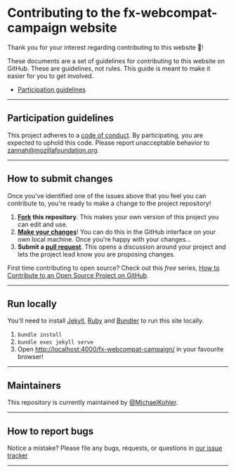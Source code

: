 # Contributing to the fx-webcompat-campaign website

Thank you for your interest regarding contributing to this website :tada:!

These documents are a set of guidelines for contributing to this website on GitHub. These are guidelines, not rules. This guide is meant to make it easier for you to get involved.

* [Participation guidelines](#participation-guidelines)

---

## Participation guidelines

This project adheres to a [code of conduct](CODE_OF_CONDUCT.md). By participating, you are expected to uphold this code. Please report unacceptable behavior to zannah@mozillafoundation.org.

---

## How to submit changes

Once you've identified one of the issues above that you feel you can contribute to, you're ready to make a change to the project repository!

1. **[Fork](https://help.github.com/articles/fork-a-repo/) this repository**. This makes your own version of this project you can edit and use.
2. **[Make your changes](https://guides.github.com/activities/forking/#making-changes)**! You can do this in the GitHub interface on your own local machine. Once you're happy with your changes...
3. **Submit a [pull request](https://help.github.com/articles/proposing-changes-to-a-project-with-pull-requests/)**. This opens a discussion around your project and lets the project lead know you are proposing changes.

First time contributing to open source? Check out this *free* series, [How to Contribute to an Open Source Project on GitHub](https://egghead.io/series/how-to-contribute-to-an-open-source-project-on-github).

---

## Run locally

You'll need to install [Jekyll](https://jekyllrb.com/), [Ruby](https://www.ruby-lang.org/en/) and [Bundler](http://bundler.io/) to run this site locally.

1. `bundle install`
2. `bundle exec jekyll serve`
3. Open [http://localhost:4000/fx-webcompat-campaign/](http://localhost:4000/fx-webcompat-campaign/) in your favourite browser!

---

## Maintainers

This repository is currently maintained by [@MichaelKohler](http://github.com/MichaelKohler).

---

## How to report bugs

Notice a mistake? Please file any bugs, requests, or questions in [our issue tracker](https://github.com/mozilla/fx-webcompat-campaign/issues)

---
